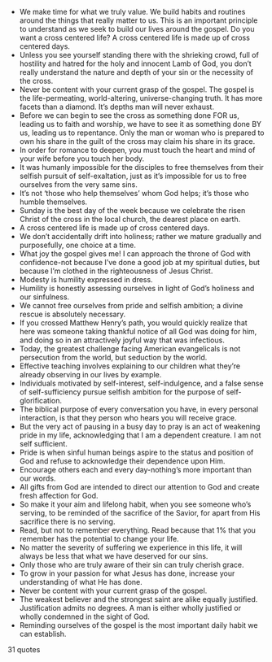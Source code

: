  - We make time for what we truly value. We build habits and routines around the things that really matter to us. This is an important principle to understand as we seek to build our lives around the gospel. Do you want a cross centered life? A cross centered life is made up of cross centered days.
 - Unless you see yourself standing there with the shrieking crowd, full of hostility and hatred for the holy and innocent Lamb of God, you don’t really understand the nature and depth of your sin or the necessity of the cross.
 - Never be content with your current grasp of the gospel. The gospel is the life-permeating, world-altering, universe-changing truth. It has more facets than a diamond. It’s depths man will never exhaust.
 - Before we can begin to see the cross as something done FOR us, leading us to faith and worship, we have to see it as something done BY us, leading us to repentance. Only the man or woman who is prepared to own his share in the guilt of the cross may claim his share in its grace.
 - In order for romance to deepen, you must touch the heart and mind of your wife before you touch her body.
 - It was humanly impossible for the disciples to free themselves from their selfish pursuit of self-exaltation, just as it’s impossible for us to free ourselves from the very same sins.
 - It’s not ‘those who help themselves’ whom God helps; it’s those who humble themselves.
 - Sunday is the best day of the week because we celebrate the risen Christ of the cross in the local church, the dearest place on earth.
 - A cross centered life is made up of cross centered days.
 - We don’t accidentally drift into holiness; rather we mature gradually and purposefully, one choice at a time.
 - What joy the gospel gives me! I can approach the throne of God with confidence-not because I’ve done a good job at my spiritual duties, but because I’m clothed in the righteousness of Jesus Christ.
 - Modesty is humility expressed in dress.
 - Humility is honestly assessing ourselves in light of God’s holiness and our sinfulness.
 - We cannot free ourselves from pride and selfish ambition; a divine rescue is absolutely necessary.
 - If you crossed Matthew Henry’s path, you would quickly realize that here was someone taking thankful notice of all God was doing for him, and doing so in an attractively joyful way that was infectious.
 - Today, the greatest challenge facing American evangelicals is not persecution from the world, but seduction by the world.
 - Effective teaching involves explaining to our children what they’re already observing in our lives by example.
 - Individuals motivated by self-interest, self-indulgence, and a false sense of self-sufficiency pursue selfish ambition for the purpose of self-glorification.
 - The biblical purpose of every conversation you have, in every personal interaction, is that they person who hears you will receive grace.
 - But the very act of pausing in a busy day to pray is an act of weakening pride in my life, acknowledging that I am a dependent creature. I am not self sufficient.
 - Pride is when sinful human beings aspire to the status and position of God and refuse to acknowledge their dependence upon Him.
 - Encourage others each and every day-nothing’s more important than our words.
 - All gifts from God are intended to direct our attention to God and create fresh affection for God.
 - So make it your aim and lifelong habit, when you see someone who’s serving, to be reminded of the sacrifice of the Savior, for apart from His sacrifice there is no serving.
 - Read, but not to remember everything. Read because that 1% that you remember has the potential to change your life.
 - No matter the severity of suffering we experience in this life, it will always be less that what we have deserved for our sins.
 - Only those who are truly aware of their sin can truly cherish grace.
 - To grow in your passion for what Jesus has done, increase your understanding of what He has done.
 - Never be content with your current grasp of the gospel.
 - The weakest believer and the strongest saint are alike equally justified. Justification admits no degrees. A man is either wholly justified or wholly condemned in the sight of God.
 - Reminding ourselves of the gospel is the most important daily habit we can establish.

31 quotes